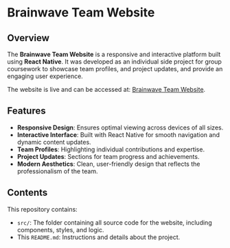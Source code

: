 # Brainwave Team Website

## Overview
The **Brainwave Team Website** is a responsive and interactive platform built using **React Native**. It was developed as an individual side project for group coursework to showcase team profiles, and project updates, and provide an engaging user experience.

The website is live and can be accessed at: [Brainwave Team Website](https://brainwave-team.web.app/).

## Features
- **Responsive Design**: Ensures optimal viewing across devices of all sizes.
- **Interactive Interface**: Built with React Native for smooth navigation and dynamic content updates.
- **Team Profiles**: Highlighting individual contributions and expertise.
- **Project Updates**: Sections for team progress and achievements.
- **Modern Aesthetics**: Clean, user-friendly design that reflects the professionalism of the team.

## Contents
This repository contains:
- `src/`: The folder containing all source code for the website, including components, styles, and logic.
- This `README.md`: Instructions and details about the project.
